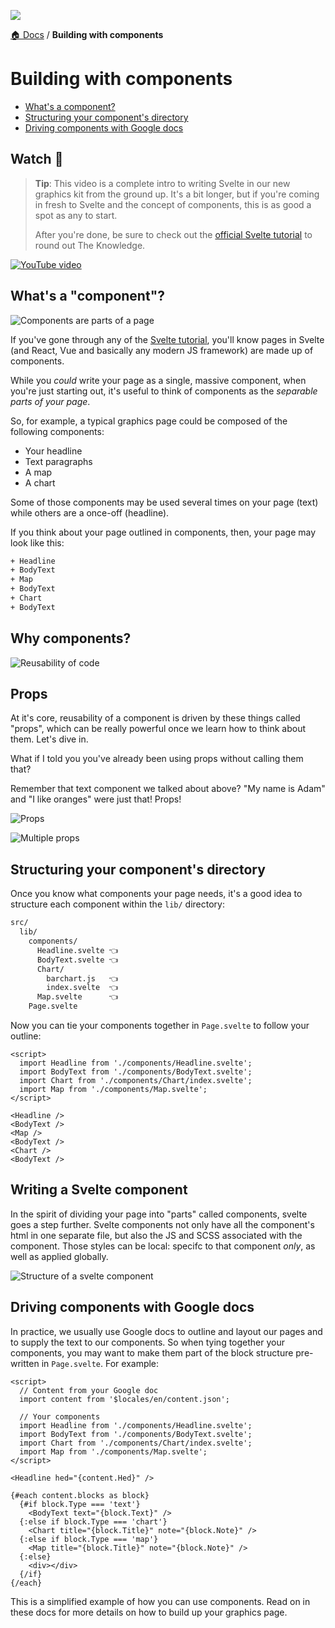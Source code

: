 ![](https://graphics.thomsonreuters.com/style-assets/images/logos/reuters-graphics-logo/svg/graphics-logo-color-dark.svg)

[🏠 Docs](https://github.com/reuters-graphics/bluprint_graphics-kit/blob/master/docs/developers/README.md) / **Building with components**

# Building with components

- [What's a component?](#whats-a-component)
- [Structuring your component's directory](#structuring-your-components-directory)
- [Driving components with Google docs](#driving-components-with-google-docs)

## Watch 🎥

> **Tip**: This video is a complete intro to writing Svelte in our new graphics kit from the ground up. It's a bit longer, but if you're coming in fresh to Svelte and the concept of components, this is as good a spot as any to start.
>
> After you're done, be sure to check out the [official Svelte tutorial](https://svelte.dev/tutorial/basics) to round out The Knowledge.

[![YouTube video](https://img.youtube.com/vi/VTtDTiuY2w4/0.jpg)](https://www.youtube.com/watch?v=VTtDTiuY2w4)

## What's a "component"?

![](../../src/statics/images/docs-ai-ps/what-is.jpg 'Components are parts of a page')

If you've gone through any of the [Svelte tutorial](https://svelte.dev/tutorial/basics), you'll know pages in Svelte (and React, Vue and basically any modern JS framework) are made up of components.

While you _could_ write your page as a single, massive component, when you're just starting out, it's useful to think of components as the _separable parts of your page_.

So, for example, a typical graphics page could be composed of the following components:

- Your headline
- Text paragraphs
- A map
- A chart

Some of those components may be used several times on your page (text) while others are a once-off (headline).

If you think about your page outlined in components, then, your page may look like this:

```bash
+ Headline
+ BodyText
+ Map
+ BodyText
+ Chart
+ BodyText
```

## Why components?

![](../../src/statics/images/docs-ai-ps/reusability.jpg 'Reusability of code')

## Props

At it's core, reusability of a component is driven by these things called "props", which can be really powerful once we learn how to think about them. Let's dive in.

What if I told you you've already been using props without calling them that?

Remember that text component we talked about above? "My name is Adam" and "I like oranges" were just that! Props!

![](../../src/statics/images/docs-ai-ps/props.jpg 'Props')

![](../../src/statics/images/docs-ai-ps/multiple-props.jpg 'Multiple props')

## Structuring your component's directory

Once you know what components your page needs, it's a good idea to structure each component within the `lib/` directory:

```bash
src/
  lib/
    components/
      Headline.svelte 👈
      BodyText.svelte 👈
      Chart/
        barchart.js   👈
        index.svelte  👈
      Map.svelte      👈
    Page.svelte
```

Now you can tie your components together in `Page.svelte` to follow your outline:

```svelte
<script>
  import Headline from './components/Headline.svelte';
  import BodyText from './components/BodyText.svelte';
  import Chart from './components/Chart/index.svelte';
  import Map from './components/Map.svelte';
</script>

<Headline />
<BodyText />
<Map />
<BodyText />
<Chart />
<BodyText />
```

## Writing a Svelte component

In the spirit of dividing your page into "parts" called components, svelte goes a step further.
Svelte components not only have all the component's html in one separate file, but also the JS and SCSS associated with the component.
Those styles can be local: specifc to that component _only_, as well as applied globally.

![](../../src/statics/images/docs-ai-ps/structure-of-a-component.jpg 'Structure of a svelte component')

## Driving components with Google docs

In practice, we usually use Google docs to outline and layout our pages and to supply the text to our components. So when tying together your components, you may want to make them part of the block structure pre-written in `Page.svelte`. For example:

```svelte
<script>
  // Content from your Google doc
  import content from '$locales/en/content.json';

  // Your components
  import Headline from './components/Headline.svelte';
  import BodyText from './components/BodyText.svelte';
  import Chart from './components/Chart/index.svelte';
  import Map from './components/Map.svelte';
</script>

<Headline hed="{content.Hed}" />

{#each content.blocks as block}
  {#if block.Type === 'text'}
    <BodyText text="{block.Text}" />
  {:else if block.Type === 'chart'}
    <Chart title="{block.Title}" note="{block.Note}" />
  {:else if block.Type === 'map'}
    <Map title="{block.Title}" note="{block.Note}" />
  {:else}
    <div></div>
  {/if}
{/each}
```

This is a simplified example of how you can use components. Read on in these docs for more details on how to build up your graphics page.
